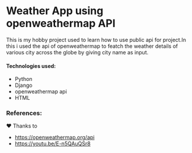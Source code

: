 # Weather App using openweathermap API

This is my hobby project used to learn how to use public api for project.In this i used the api of openweathermap to featch the weather details of various city across the globe by giving city name as input.

#### Technologies used:
* Python
* Django
* openweathermap api
* HTML

### References:
&hearts; Thanks to
* https://openweathermap.org/api
* https://youtu.be/E-n5QAuQSr8

